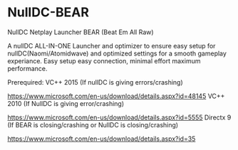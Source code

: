 # NullDC-BEAR
NullDC Netplay Launcher BEAR (Beat Em All Raw)

A nullDC ALL-IN-ONE Launcher and optimizer to ensure easy setup for nullDC(Naomi/Atomidwave) and optimized settings for a smooth gameplay experiance.
Easy setup easy connection, minimal effort maximum performance.

Prerequired:
VC++ 2015 (If nullDC is giving errors/crashing)

https://www.microsoft.com/en-us/download/details.aspx?id=48145
VC++ 2010 (If NullDC is giving error/crashing)

https://www.microsoft.com/en-us/download/details.aspx?id=5555
Directx 9 (If BEAR is closing/crashing or NullDC is closing/crashing)

https://www.microsoft.com/en-us/download/details.aspx?id=35
